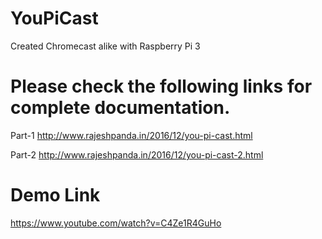 # YouPiCast
Created Chromecast alike with Raspberry Pi 3

# Please check the following links for complete documentation.

Part-1
http://www.rajeshpanda.in/2016/12/you-pi-cast.html

Part-2
http://www.rajeshpanda.in/2016/12/you-pi-cast-2.html

# Demo Link
https://www.youtube.com/watch?v=C4Ze1R4GuHo
